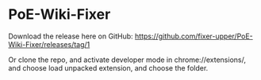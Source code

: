 # PoE-Wiki-Fixer

Download the release here on GitHub: https://github.com/fixer-upper/PoE-Wiki-Fixer/releases/tag/1

Or clone the repo, and activate developer mode in chrome://extensions/, and choose load unpacked extension, and choose the folder.  
